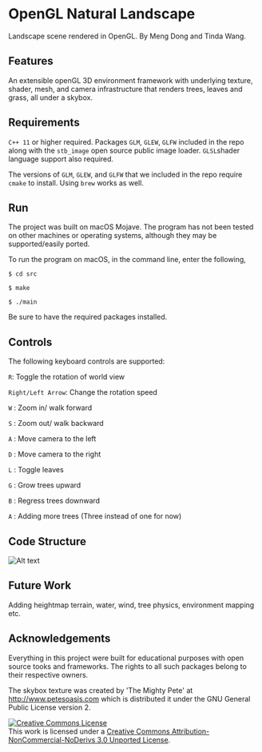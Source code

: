 # OpenGL Natural Landscape
Landscape scene rendered in OpenGL. By Meng Dong and Tinda Wang.

## Features
An extensible openGL 3D environment framework with underlying texture, shader, mesh, and camera infrastructure that renders trees, leaves and grass, all under a skybox.

## Requirements
`C++ 11` or higher required. Packages `GLM`, `GLEW`, `GLFW` included in the repo along with the `stb_image` open source public image loader. `GLSL`shader language support also required. 

The versions of `GLM`, `GLEW`, and `GLFW` that we included in the repo require `cmake` to install. Using `brew` works as well. 

## Run
The project was built on macOS Mojave. The program has not been tested on other machines or operating systems, although they may be supported/easily ported.

To run the program on macOS, in the command line, enter the following,

```$ cd src```

```$ make```

```$ ./main```

Be sure to have the required packages installed. 

## Controls

The following keyboard controls are supported:

 `R`: Toggle the rotation of world view 
 
 `Right/Left Arrow`: Change the rotation speed
 
 `W` : Zoom in/ walk forward
 
 `S` : Zoom out/ walk backward
 
 `A` : Move camera to the left
 
 `D` : Move camera to the right 
 
 `L` : Toggle leaves
 
 `G` : Grow trees upward  
 
 `B` : Regress trees downward
 
 `A` : Adding more trees (Three instead of one for now)

## Code Structure

![Alt text](screenshots/struct.png?raw=true "Code Structure")

## Future Work
Adding heightmap terrain, water, wind, tree physics, environment mapping etc.

## Acknowledgements
Everything in this project were built for educational purposes with open source tooks and frameworks. The rights to all such packages belong to their respective owners. 

The skybox texture was created by 'The Mighty Pete' at http://www.petesoasis.com which is distributed it under the GNU General Public License version 2.

<a rel="license" href="http://creativecommons.org/licenses/by-nc-nd/3.0/"><img alt="Creative Commons License" style="border-width:0" src="https://i.creativecommons.org/l/by-nc-nd/3.0/88x31.png" /></a><br />This work is licensed under a <a rel="license" href="http://creativecommons.org/licenses/by-nc-nd/3.0/">Creative Commons Attribution-NonCommercial-NoDerivs 3.0 Unported License</a>.
